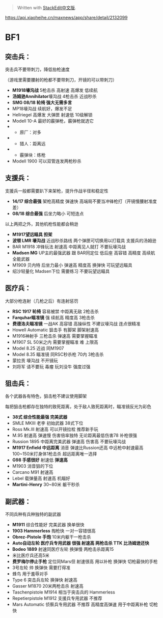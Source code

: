 


> Written with [StackEdit中文版](https://stackedit.cn/).

https://api.xiaoheihe.cn/maxnews/app/share/detail/2132099

# BF1

## **突击兵：**

突击兵不要带刺刀，降低抬枪速度

（游戏里需要腰射的枪都不要带刺刀，开镜的可以带刺刀）

-   **M1918壕沟战** 5枪击杀 高射速 高爆发 低续航
-   **汤姆逊Annihilator**壕沟战 4枪击杀 近战秒杀
-   **SMG 08/18 轮椅 强大无需多言**
-   MP18壕沟战 续航好，爆发不足
-   Hellriegel 高爆发 大弹匣 射速低 10级解锁
-   Modell 10-A 最好的霰弹枪，霰弹枪就选它
-   - 原厂：对多
-   - 猎人：距离远
-   - 霰弹块：练枪
-   Modell 1900 可以双管连发两枪秒杀

  

## **支援兵：**

支援兵一般都需要趴下来架枪，提升作战半径和稳定性

-   **14/17 综合最强** 架枪高精度 弹速快 高端局不要当冲锋枪打（开镜慢腰射准度差）
-   **08/18 综合最强** 后坐力略小 可短连点

以上两把之外，其他机枪性能都会稍逊

-   **M1917望远瞄具 担架**
-   **波顿 LMR 壕沟战** 近战秒杀路线 两个弹匣可切换用以打载具 支援兵的汤姆逊
-   BAR M1918 冲锋玩法 射速高 中距离见人就打 不要玩壕沟战
-   **Madsen MG** UP主的最强武器 跟 BAR同定位 低后座 高容错 高精度 高续航 全能武器
-   M1909 贝内特 后坐力最小 弹速高 精度高 换弹快 可玩望远瞄具
-   绍沙轻量化 Madsen下位 需要练习 不要玩望远瞄具

  

## **医疗兵：**

大部分枪连射（几枪之后）有连射惩罚

-   **RSC 1917 轮椅** 容易被禁 中距离无敌 2枪击杀
-   **Farquhar瞄准镜** 强 续航高 精度高 3枪击杀
-   **费德洛夫瞄准镜** 一战AK 高容错 高操纵性 不建议壕沟战 连点很精准
-   Howell Automatic 狙击手 有脚架 脚架射速高
-   M1916神射手 三枪击杀 弹速高 需要掌握瞄准
-   M1907 SL 50米之内 需要掌握瞄准 难 上限高
-   Model 8.25 近战 同M1907
-   Model 8.35 瞄准镜 同RSC秒杀枪 70内 3枪击杀
-   蒙拉贡 壕沟战 不开镜玩
-   刘将军 请不要玩 毒瘤 玩刘没牛 强度过强

  

## **狙击兵：**

各个武器各有特色，狙击枪不建议使用脚架

每把狙击枪都存在独特的致死距离，处于敌人致死距离时，瞄准镜反光为彩色

-   **38式 综合性能最强 完美武器**
-   SMLE MKIII 老李 初始武器 38式下位
-   Ross Mk.III 射速高 可以开镜拉栓 推荐新手玩
-   M.95 射速高 弹速慢 伤害倍率独特 无论距离最低伤害78 补枪很强
-   Russion 1895 中距离完美武器 弹速高 伤害高 不要玩壕沟战
-   **M1917 Enfield 中远距离** 消音 弹速比Russion还高 中远枪中射速最高 100~150米打身体1枪击杀 超远距离唯一选择
-   **G98 手感很好** 射速低 **弹速高**
-   M1903 消音狙的下位
-   Carcano M91 射速高
-   Lebel 载弹量高 射速高 机瞄好
-   **Martini-Henry** 30~80米 躯干秒杀

  

## **副武器：**

不同兵种有兵种独特的副武器

-   **M1911** 综合性能好 完美武器 换单很快
-   **1903 Hammerless** 掏枪快 一对一容错很高
-   **Obrez-Pistole 手炮** 10米内躯干一枪击杀
-   **Auto自动左轮 医疗兵专用武器 很强 射速高 两枪击杀 TTK 比汤姆逊还快**
-   **Bodeo 1889** 射速同医疗左轮 换弹慢 两枪击杀距离15
-   米比医疗兵还高5米
-   **费罗梅尔停止手枪** 定位同Mars但 射速很高 用以补枪 换弹快 切枪最快的手枪
-   3号左轮 帅 换弹快 需要打得准
-   蜂鸟 用于羞辱对手
-   Type 6 突击兵左轮 换弹快 射速高
-   Gasser M1870 20米两枪击杀 射速高
-   Taschenpistole M1914 相当于突击兵的 Hammerless
-   Repetierpistole M1912 支援兵专用武器 不推荐
-   Mars Automatic 侦察兵专用武器 不推荐 高精度高弹速 用于中距离补枪 切枪快